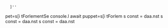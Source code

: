 
      ]''
pet=s[i tForlementSe
console.l await puppet=s[i tForlem
s const 
= daa.nst 
s const 
= daa.nst 
s const 
= daa.nst 
